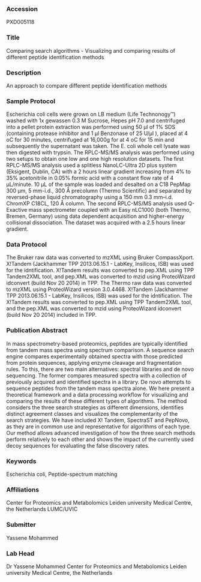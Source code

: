 ### Accession
PXD005118

### Title
Comparing search algorithms -  Visualizing and comparing results of different peptide identification methods

### Description
An approach to compare different peptide identification methods

### Sample Protocol
Escherichia coli cells were grown on LB medium (Life Technonogy™) washed with 1x gewassen 0.3 M Sucrose, Hepes pH 7.0 and centrifuged into a pellet protein extraction was performed using 50 µl of 1% SDS (containing protease inhibitor and 1 µl Benzonase of 25 U/µl ), placed at 4 oC for 30 minutes, centrifuged at 16,000g for at 4 oC for 15 min and subsequently the supernatant was taken. The E. coli whole cell lysate was then digested with trypsin. The RPLC-MS/MS analysis was performed using two setups to obtain one low and one high resolution datasets.  The first RPLC-MS/MS analysis used a splitless NanoLC-Ultra 2D plus system (Eksigent, Dublin, CA) with a 2 hours linear gradient increasing from 4% to 35% acetonitrile in 0.05% formic acid with a constant flow rate of 4 μL/minute. 10 μL of the sample was loaded and desalted on a C18 PepMap 300 μm, 5 mm-i.d., 300 Å precolumn (Thermo Scientific) and separated by reversed-phase liquid chromatography using a 150 mm 0.3 mm–i.d. ChromXP C18CL, 120 Å column. The second RPLC-MS/MS analysis used  Q-Exactive mass spectrometer coupled with an Easy nLC1000 (both Thermo, Bremen, Germany) using  data dependent acquisition and higher-energy collisional dissociation.  The dataset was acquired with a 2.5 hours linear gradient.

### Data Protocol
The Bruker raw data was converted to mzXML using Bruker CompassXport. X!Tandem (Jackhammer TPP 2013.06.15.1 - LabKey, Insilicos, ISB) was used for the idntification. X!Tandem results was converted to pep.XML using TPP Tandem2XML tool, and pep.XML was converted to mzid using ProteoWizard idconvert (build Nov 20 2014) in TPP. The Thermo raw data was converted to mzXML using ProteoWizard version 3.0.4468. X!Tandem (Jackhammer TPP 2013.06.15.1 - LabKey, Insilicos, ISB) was used for the idntification. The X!Tandem results was converted to pep.XML using TPP Tandem2XML tool, and the pep.XML was converted to mzid using ProteoWizard idconvert (build Nov 20 2014) included in TPP.

### Publication Abstract
In mass spectrometry-based proteomics, peptides are typically identified from tandem mass spectra using spectrum comparison. A sequence search engine compares experimentally obtained spectra with those predicted from protein sequences, applying enzyme cleavage and fragmentation rules. To this, there are two main alternatives: spectral libraries and de novo sequencing. The former compares measured spectra with a collection of previously acquired and identified spectra in a library. De novo attempts to sequence peptides from the tandem mass spectra alone. We here present a theoretical framework and a data processing workflow for visualizing and comparing the results of these different types of algorithms. The method considers the three search strategies as different dimensions, identifies distinct agreement classes and visualizes the complementarity of the search strategies. We have included X! Tandem, SpectraST and PepNovo, as they are in common use and representative for algorithms of each type. Our method allows advanced investigation of how the three search methods perform relatively to each other and shows the impact of the currently used decoy sequences for evaluating the false discovery rates.

### Keywords
Escherichia coli, Peptide-spectrum matching

### Affiliations
Center for Proteomics and Metabolomics Leiden university Medical Centre, the Netherlands
LUMC/UVIC

### Submitter
Yassene Mohammed

### Lab Head
Dr Yassene Mohammed
Center for Proteomics and Metabolomics Leiden university Medical Centre, the Netherlands


